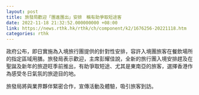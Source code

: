 ```yaml
---
layout: post
title: 旅發局歡迎「團進團出」安排　稱有助爭取短途客
date: 2022-11-18 21:32:52.000000000 +08:00
link: https://news.rthk.hk/rthk/ch/component/k2/1676256-20221118.htm
categories: rthk
---
```


政府公布，即日實施為入境旅行團提供的針對性安排，容許入境團旅客在餐飲場所的指定區域用膳。旅發局表示歡迎，主席彭耀佳說，全新的旅行團入境安排趕及在聖誕及新年的旅遊旺季前推出，有助爭取短途、尤其是東南亞的旅客，選擇香港作為感受冬日氣氛的旅遊目的地。

旅發局將與業界夥伴緊密合作，宣傳活動及體驗，吸引旅客到訪。
